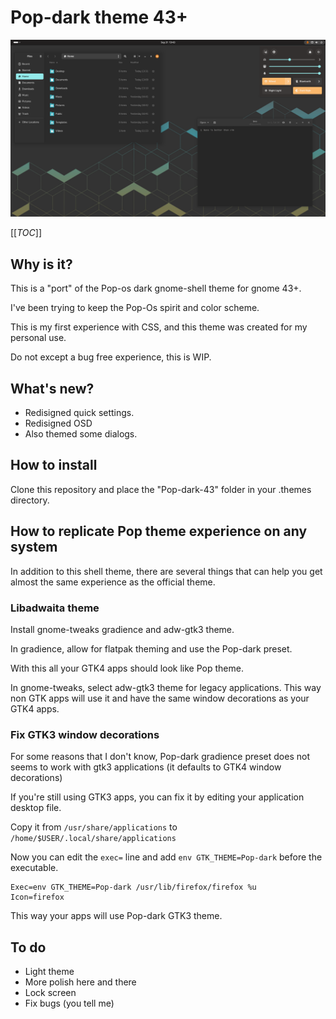 # Pop-dark theme 43+

[<img src="Images/screenshot-dark.png">](Images/vm_exemple.png)

[[_TOC_]]

## Why is it?

This is a "port" of the Pop-os dark gnome-shell theme for gnome 43+.

I've been trying to keep the Pop-Os spirit and color scheme.

This is my first experience with CSS, and this theme was created for my personal use.

Do not except a bug free experience, this is WIP.

## What's new?

- Redisigned quick settings.
- Redisigned OSD
- Also themed some dialogs.

## How to install

Clone this repository and place the "Pop-dark-43" folder in your .themes directory.

## How to replicate Pop theme experience on any system

In addition to this shell theme, there are several things that can help you get almost the same experience as the official theme.

### Libadwaita theme

Install gnome-tweaks gradience and adw-gtk3 theme.

In gradience, allow for flatpak theming and use the Pop-dark preset.

With this all your GTK4 apps should look like Pop theme.

In gnome-tweaks, select adw-gtk3 theme for legacy applications. This way non GTK apps will use it and have the same window decorations as your GTK4 apps.

### Fix GTK3 window decorations

For some reasons that I don't know, Pop-dark gradience preset does not seems to work with gtk3 applications (it defaults to GTK4 window decorations)

If you're still using GTK3 apps, you can fix it by editing your application desktop file.

Copy it from `/usr/share/applications` to `/home/$USER/.local/share/applications`

Now you can edit the `exec=` line and add `env GTK_THEME=Pop-dark` before the executable.

```
Exec=env GTK_THEME=Pop-dark /usr/lib/firefox/firefox %u
Icon=firefox
```

This way your apps will use Pop-dark GTK3 theme.

## To do

- Light theme
- More polish here and there
- Lock screen
- Fix bugs (you tell me)

